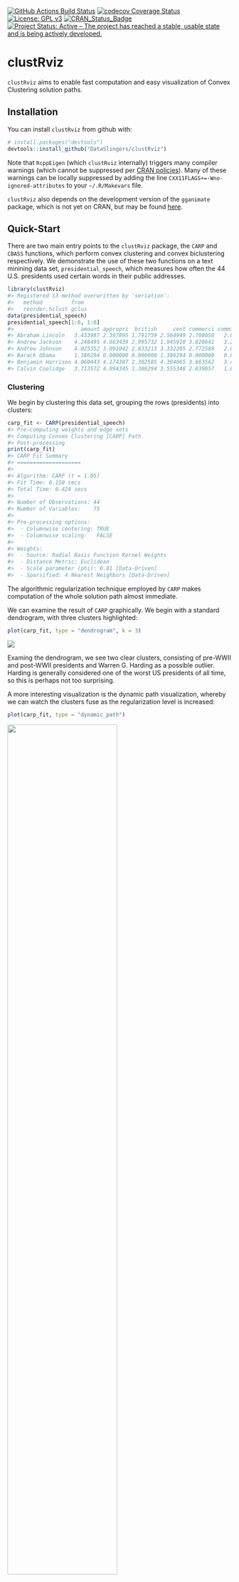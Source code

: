 
<!-- README.md is generated from README.Rmd. Please edit that file -->

[![GitHub Actions Build
Status](https://github.com/DataSlingers/clustRviz/workflows/R-CMD-check%20and%20Deploy/badge.svg)](https://github.com/DataSlingers/clustRviz/actions?query=workflow%3A%22R-CMD-check+and+Deploy%22)
[![codecov Coverage
Status](https://codecov.io/gh/DataSlingers/clustRviz/branch/develop/graph/badge.svg)](https://codecov.io/gh/DataSlingers/clustRviz/branch/develop)
[![License: GPL
v3](https://img.shields.io/badge/License-GPL%20v3-blue.svg)](https://www.gnu.org/licenses/gpl-3.0)
[![CRAN\_Status\_Badge](http://www.r-pkg.org/badges/version/clustRviz)](https://cran.r-project.org/package=clustRviz)
[![Project Status: Active – The project has reached a stable, usable
state and is being actively
developed.](http://www.repostatus.org/badges/latest/active.svg)](http://www.repostatus.org/#active)

# clustRviz

`clustRviz` aims to enable fast computation and easy visualization of
Convex Clustering solution paths.

## Installation

You can install `clustRviz` from github with:

``` r
# install.packages("devtools")
devtools::install_github("DataSlingers/clustRviz")
```

Note that `RcppEigen` (which `clustRviz` internally) triggers many
compiler warnings (which cannot be suppressed per [CRAN
policies](http://cran.r-project.org/web/packages/policies.html#Source-packages)).
Many of these warnings can be locally suppressed by adding the line
`CXX11FLAGS+=-Wno-ignored-attributes` to your `~/.R/Makevars` file.

`clustRviz` also depends on the development version of the `gganimate`
package, which is not yet on CRAN, but may be found
[here](https://github.com/thomasp85/gganimate).

## Quick-Start

There are two main entry points to the `clustRviz` package, the `CARP`
and `CBASS` functions, which perform convex clustering and convex
biclustering respectively. We demonstrate the use of these two functions
on a text minining data set, `presidential_speech`, which measures how
often the 44 U.S. presidents used certain words in their public
addresses.

``` r
library(clustRviz)
#> Registered S3 method overwritten by 'seriation':
#>   method         from 
#>   reorder.hclust gclus
data(presidential_speech)
presidential_speech[1:6, 1:6]
#>                     amount appropri  british     cent commerci commission
#> Abraham Lincoln   3.433987 2.397895 1.791759 2.564949 2.708050   2.079442
#> Andrew Jackson    4.248495 4.663439 2.995732 1.945910 3.828641   3.218876
#> Andrew Johnson    4.025352 3.091042 2.833213 3.332205 2.772589   2.079442
#> Barack Obama      1.386294 0.000000 0.000000 1.386294 0.000000   0.000000
#> Benjamin Harrison 4.060443 4.174387 2.302585 4.304065 3.663562   3.465736
#> Calvin Coolidge   3.713572 4.094345 1.386294 3.555348 2.639057   1.609438
```

### Clustering

We begin by clustering this data set, grouping the rows (presidents)
into clusters:

``` r
carp_fit <- CARP(presidential_speech)
#> Pre-computing weights and edge sets
#> Computing Convex Clustering [CARP] Path
#> Post-processing
print(carp_fit)
#> CARP Fit Summary
#> ====================
#> 
#> Algorithm: CARP (t = 1.05) 
#> Fit Time: 0.150 secs 
#> Total Time: 0.424 secs 
#> 
#> Number of Observations: 44 
#> Number of Variables:    75 
#> 
#> Pre-processing options:
#>  - Columnwise centering: TRUE 
#>  - Columnwise scaling:   FALSE 
#> 
#> Weights:
#>  - Source: Radial Basis Function Kernel Weights
#>  - Distance Metric: Euclidean
#>  - Scale parameter (phi): 0.01 [Data-Driven]
#>  - Sparsified: 4 Nearest Neighbors [Data-Driven]
```

The algorithmic regularization technique employed by `CARP` makes
computation of the whole solution path almost immediate.

We can examine the result of `CARP` graphically. We begin with a
standard dendrogram, with three clusters highlighted:

``` r
plot(carp_fit, type = "dendrogram", k = 3)
```

![](man/figures/README-carp_dendro-1.png)<!-- -->

Examing the dendrogram, we see two clear clusters, consisting of
pre-WWII and post-WWII presidents and Warren G. Harding as a possible
outlier. Harding is generally considered one of the worst US presidents
of all time, so this is perhaps not too surprising.

A more interesting visualization is the dynamic path visualization,
whereby we can watch the clusters fuse as the regularization level is
increased:

``` r
plot(carp_fit, type = "dynamic_path")
```

<img src="./man/figures/path_dyn.gif" width = "70%">

`clustRviz` also provides interactive dendrograms using the
[`heatmaply`](https://cran.r-project.org/package=heatmaply) package:

``` r
plot(carp_fit, type = "js")
```

![](man/figures/README-carp_js-1.png)<!-- -->

### BiClustering

The use of `CBASS` for convex biclustering is similar, and we
demonstrate it here with a cluster heatmap, with the regularization set
to give 3 observation clusters:

``` r
cbass_fit <- CBASS(presidential_speech)
#> Pre-computing column weights and edge sets
#> Pre-computing row weights and edge sets
#> Computing Convex Bi-Clustering [CBASS] Path
#> Post-processing rows
#> Post-processing columns
plot(cbass_fit, k.row = 3)
```

![](man/figures/README-cbass-1.png)<!-- -->

Setting `type = "js"` gives the traditional cluster heatmap:

``` r
plot(cbass_fit, type = "js", k.row = 3)
```

![](man/figures/README-cbass_js-1.png)<!-- -->

By default, if a regularization level is specified, all plotting
functions in `clustRviz` will plot the clustered data. If the
regularization level is not specified, the raw data will be plotted
instead:

``` r
plot(cbass_fit, type = "js")
```

![](man/figures/README-cbass_js2-1.png)<!-- -->

More details about the use and mathematical formulation of `CARP` and
`CBASS` may be found in the package documentation.

